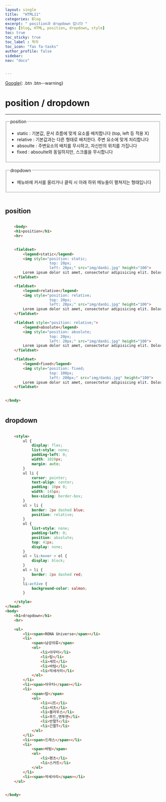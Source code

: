 ```yaml
---
layout: single
title:  "HTML11"
categories: Blog
excerpt: " position과 dropdown 입니다 "
tags: [blog, HTML, position, dropdown, style]
toc: true
toc_sticky: true
toc_label : 목차
toc_icon: "fas fa-tasks"
author_profile: false
sidebar:
nav: "docs"


---
```

[Google](https://google.com){: .btn .btn--warning}


# position / dropdown

<hr>

<fieldset>
    <legend>position</legend>
    <ul>
        <li>static : 기본값, 문서 흐름에 맞게 요소를 배치합니다 (top, left 등 적용 X)</li>
        <li>relative : 기본값과는 다른 형태로 배치한다. 주변 요소에 맞게 처리합니다</li>
        <li>absoulte : 주변요소의 배치를 무시하고, 자신만의 위치를 가집니다</li>
        <li>fixed : absoulte와 동일하지만, 스크롤을 무시합니다</li>
    </ul>
</fieldset>
<br>
<fieldset>
    <legend>dropdown</legend>
    <ul>
        <li>
             메뉴바에 커서를 올리거나 클릭 시 아래 하위 메뉴들이 펼쳐지는 형태입니다
        </li>
    </ul>
</fieldset>
<br>


## position

```html

    <body>
    <h1>position</h1>
    <hr>
    

    <fieldset>
        <legend>static</legend>
        <img style="position: static;
                    top: 20px;
                    left: 20px;" src="img/danbi.jpg" height="100">
        Lorem ipsum dolor sit amet, consectetur adipisicing elit. Doloribus accusamus distinctio totam  Eaque mollitia rem esse eius ex animi!
    </fieldset>

    <fieldset>
        <legend>relative</legend>
        <img style="position: relative;
                    top: 20px;
                    left: 20px;" src="img/danbi.jpg" height="100">
        Lorem ipsum dolor sit amet, consectetur adipisicing elit. Doloribus accusamus distinctio totamEaque mollitia rem esse eius ex animi!
    </fieldset>

    <fieldset style="position: relative;">
        <legend>absolute</legend>
        <img style="position: absolute;
                    top: 20px;
                    left: 20px;" src="img/danbi.jpg" height="100">
        Lorem ipsum dolor sit amet, consectetur adipisicing elit. Doloribus accusamus distinctio totam Eaque mollitia rem esse eius ex animi!
    </fieldset>

    <fieldset>
        <legend>fixed</legend>
        <img style="position: fixed;
                    top: 100px;
                    left: 200px;" src="img/danbi.jpg" height="100">
        Lorem ipsum dolor sit amet, consectetur adipisicing elit. Doloribus accusamus distinctio totam Eaque mollitia rem esse eius ex animi!
    </fieldset>

    
</body>
 

```

## dropdown

```html

    <style>
        ul {
            display: flex;
            list-style: none;
            padding-left: 0;
            width: 1020px;
            margin: auto;
        }
        ul li {
            cursor: pointer;
            text-align: center;
            padding: 10px 0;
            width: 145px;
            box-sizing: border-box;
        }
        ul > li {
            border: 2px dashed blue;
            position: relative;
        }
        ol {
            list-style: none;
            padding-left: 0;
            position: absolute;
            top: 41px;
            display: none;
        }
        ul > li:hover > ol {
            display: block;
        }
        ol > li {
            border: 2px dashed red;
        }
        li:active {
            background-color: salmon;
        }

    </style>
</head>
<body>
    <h1>dropdown</h1>
    <hr>

    <ul>
        <li><span>RONA Universe</span></li>
        <li>
            <span>남성의류</span>
            <ol>
                <li>아우터</li>
                <li>탑</li>
                <li>세트</li>
                <li>바텀</li>
                <li>악세사리</li>
            </ol>
        </li>
        <li><span>아우터</span></li>
        <li>
            <span>탑</span>
            <ol>
                <li>니트</li>
                <li>셔츠</li>
                <li>블라우스</li>
                <li>후드,맨투맨</li>
                <li>반팔T</li>
                <li>긴팔T</li>
            </ol>
        </li>
        <li><span>드레스</span></li>
        <li>
            <span>바텀</span>
            <ol>
                <li>팬츠</li>
                <li>스커트</li>
            </ol>
        </li>
        <li><span>악세사리</span></li>
    </ul>

    
</body>

```